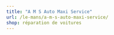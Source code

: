 ```yaml
---
title: "A M S Auto Maxi Service"
url: /le-mans/a-m-s-auto-maxi-service/
shop: réparation de voitures
---
```

